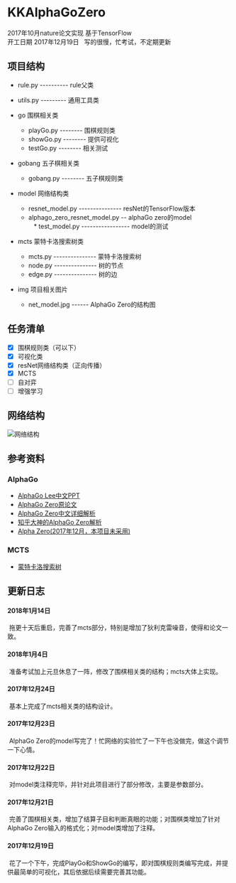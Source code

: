 # KKAlphaGoZero
2017年10月nature论文实现 基于TensorFlow  
开工日期 2017年12月19日  
写的很慢，忙考试，不定期更新  
## 项目结构
* rule.py ---------- rule父类  
* utils.py --------- 通用工具类  
* go 围棋相关类  
    * playGo.py -------- 围棋规则类  
    * showGo.py -------- 提供可视化  
    * testGo.py -------- 相关测试  

* gobang 五子棋相关类  
    * gobang.py -------- 五子棋规则类  

* model 网络结构类  
    * resnet_model.py --------------- resNet的TensorFlow版本  
    * alphago_zero_resnet_model.py -- alphaGo zero的model  
    * test_model.py ----------------- model的测试

* mcts 蒙特卡洛搜索树类  
    * mcts.py --------------- 蒙特卡洛搜索树  
    * node.py --------------- 树的节点  
    * edge.py --------------- 树的边  

* img 项目相关图片  
    * net_model.jpg ------ AlphaGo Zero的结构图  

## 任务清单
- [x] 围棋规则类（可以下）
- [x] 可视化类
- [x] resNet网络结构类（正向传播）
- [x] MCTS
- [ ] 自对弈
- [ ] 增强学习

## 网络结构
![网络结构](https://github.com/KelvinKarRoy/KKAlphaGoZero/blob/master/img/net_model.jpg)  

## 参考资料
### AlphaGo
* [AlphaGo Lee中文PPT](http://blog.csdn.net/songrotek/article/details/51065143)
* [AlphaGo Zero原论文](https://deepmind.com/documents/119/agz_unformatted_nature.pdf)
* [AlphaGo Zero中文详细解析](http://www.sohu.com/a/199892682_500659)
* [知乎大神的AlphaGo Zero解析](https://www.zhihu.com/question/66861459/answer/246844524)
* [Alpha Zero(2017年12月，本项目未采用)](https://arxiv.org/pdf/1712.01815.pdf)
### MCTS
* [蒙特卡洛搜索树](http://mcts.ai/)


## 更新日志
#### 2018年1月14日  
  拖更十天后重启，完善了mcts部分，特别是增加了狄利克雷噪音，使得和论文一致。
#### 2018年1月4日
  准备考试加上元旦休息了一阵，修改了围棋相关类的结构；mcts大体上实现。
#### 2017年12月24日
  基本上完成了mcts相关类的结构设计。
#### 2017年12月23日
  AlphaGo Zero的model写完了！忙网络的实验忙了一下午也没做完，做这个调节一下心情。
#### 2017年12月22日
  对model类注释完毕，并针对此项目进行了部分修改，主要是参数部分。
#### 2017年12月21日
  完善了围棋相关类，增加了结算子目和判断真眼的功能；对围棋类增加了针对AlphaGo Zero输入的格式化；对model类增加了注释。
#### 2017年12月19日
  花了一个下午，完成PlayGo和ShowGo的编写，即对围棋规则类编写完成，并提供最简单的可视化，其后依据后续需要完善其功能。

